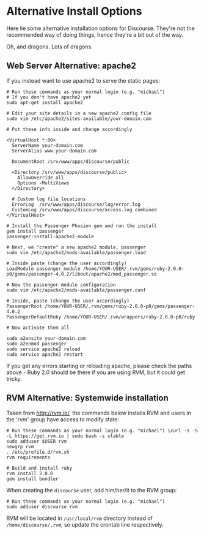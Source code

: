 # Alternative Install Options

Here lie some alternative installation options for Discourse. They're not the
recommended way of doing things, hence they're a bit out of the way.

Oh, and dragons. Lots of dragons.

## Web Server Alternative: apache2

If you instead want to use apache2 to serve the static pages:

    # Run these commands as your normal login (e.g. "michael")
    # If you don't have apache2 yet
    sudo apt-get install apache2

    # Edit your site details in a new apache2 config file
    sudo vim /etc/apache2/sites-available/your-domain.com

    # Put these info inside and change accordingly

    <VirtualHost *:80>
      ServerName your-domain.com
      ServerAlias www.your-domain.com

      DocumentRoot /srv/www/apps/discourse/public

      <Directory /srv/www/apps/discourse/public>
        AllowOverride all
        Options -MultiViews
      </Directory>

      # Custom log file locations
      ErrorLog  /srv/www/apps/discourse/log/error.log
      CustomLog /srv/www/apps/discourse/access.log combined
    </VirtualHost>

    # Install the Passenger Phusion gem and run the install
    gem install passenger
    passenger-install-apache2-module

    # Next, we "create" a new apache2 module, passenger
    sudo vim /etc/apache2/mods-available/passenger.load

    # Inside paste (change the user accordingly)
    LoadModule passenger_module /home/YOUR-USER/.rvm/gems/ruby-2.0.0-p0/gems/passenger-4.0.2/libout/apache2/mod_passenger.so

    # Now the passenger module configuration
    sudo vim /etc/apache2/mods-available/passenger.conf

    # Inside, paste (change the user accordingly)
    PassengerRoot /home/YOUR-USER/.rvm/gems/ruby-2.0.0-p0/gems/passenger-4.0.2
    PassengerDefaultRuby /home/YOUR-USER/.rvm/wrappers/ruby-2.0.0-p0/ruby

    # Now activate them all

    sudo a2ensite your-domain.com
    sudo a2enmod passenger
    sudo service apache2 reload
    sudo service apache2 restart

If you get any errors starting or reloading apache, please check the paths above - Ruby 2.0 should be there if you are using RVM, but it could get tricky.

## RVM Alternative: Systemwide installation

Taken from http://rvm.io/, the commands below installs RVM and users in the 'rvm' group have access to modify state:

    # Run these commands as your normal login (e.g. "michael") \curl -s -S -L https://get.rvm.io | sudo bash -s stable
    sudo adduser $USER rvm
    newgrp rvm
    . /etc/profile.d/rvm.sh
    rvm requirements

    # Build and install ruby
    rvm install 2.0.0
    gem install bundler

When creating the `discourse` user, add him/her/it to the RVM group:

    # Run these commands as your normal login (e.g. "michael")
    sudo adduser discourse rvm

RVM will be located in `/usr/local/rvm` directory instead of `/home/discourse/.rvm`, so update the crontab line respectively.
